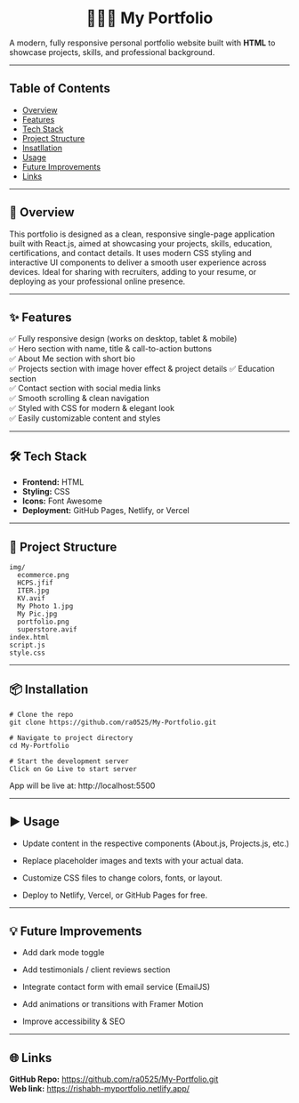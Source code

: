 <h1 align="center"> 🧑🏻‍💼 My Portfolio </h1>

A modern, fully responsive personal portfolio website built with **HTML** to showcase projects, skills, and professional background.

---

## **Table of Contents**
+ [Overview](#-overview)
+ [Features](#-features)
+ [Tech Stack](#-tech-stack)
+ [Project Structure](#-project-structure)
+ [Insatllation](#-installation)
+ [Usage](#️-usage)
+ [Future Improvements](#-future-improvements)
+ [Links](#-links)

---

## 📝 **Overview**

This portfolio is designed as a clean, responsive single-page application built with React.js, aimed at showcasing your projects, skills, education, certifications, and contact details. It uses modern CSS styling and interactive UI components to deliver a smooth user experience across devices. Ideal for sharing with recruiters, adding to your resume, or deploying as your professional online presence.

---

## ✨ **Features**

✅ Fully responsive design (works on desktop, tablet & mobile)  
✅ Hero section with name, title & call-to-action buttons  
✅ About Me section with short bio  
✅ Projects section with image hover effect & project details 
✅ Education section  
✅ Contact section with social media links  
✅ Smooth scrolling & clean navigation  
✅ Styled with CSS for modern & elegant look  
✅ Easily customizable content and styles

---

## 🛠 **Tech Stack**

- **Frontend:** HTML
- **Styling:** CSS
- **Icons:** Font Awesome 
- **Deployment:** GitHub Pages, Netlify, or Vercel

---

## 📂 **Project Structure**

```plaintext
img/
  ecommerce.png
  HCPS.jfif
  ITER.jpg
  KV.avif
  My Photo 1.jpg
  My Pic.jpg
  portfolio.png
  superstore.avif
index.html
script.js
style.css
```

---

## 📦 **Installation**

```
# Clone the repo
git clone https://github.com/ra0525/My-Portfolio.git

# Navigate to project directory
cd My-Portfolio

# Start the development server
Click on Go Live to start server
```
App will be live at: http://localhost:5500

---

## ▶️ **Usage**

+ Update content in the respective components (About.js, Projects.js, etc.)

+ Replace placeholder images and texts with your actual data.

+ Customize CSS files to change colors, fonts, or layout.

+ Deploy to Netlify, Vercel, or GitHub Pages for free.

---

## 💡 **Future Improvements**

+ Add dark mode toggle

+ Add testimonials / client reviews section

+ Integrate contact form with email service (EmailJS)

+ Add animations or transitions with Framer Motion

+ Improve accessibility & SEO

---

## 🌐 **Links**
**GitHub Repo:** https://github.com/ra0525/My-Portfolio.git <br/>
**Web link:** https://rishabh-myportfolio.netlify.app/